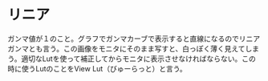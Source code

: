# リニア
ガンマ値が１のこと。グラフでガンマカーブで表示すると直線になるのでリニアガンマとも言う。この画像をモニタにそのまま写すと、白っぽく薄く見えてしまう。適切なLutを使って補正してからモニタに表示させなければならない。この時に使うLutのことをView Lut（びゅーらっと）と言う。
